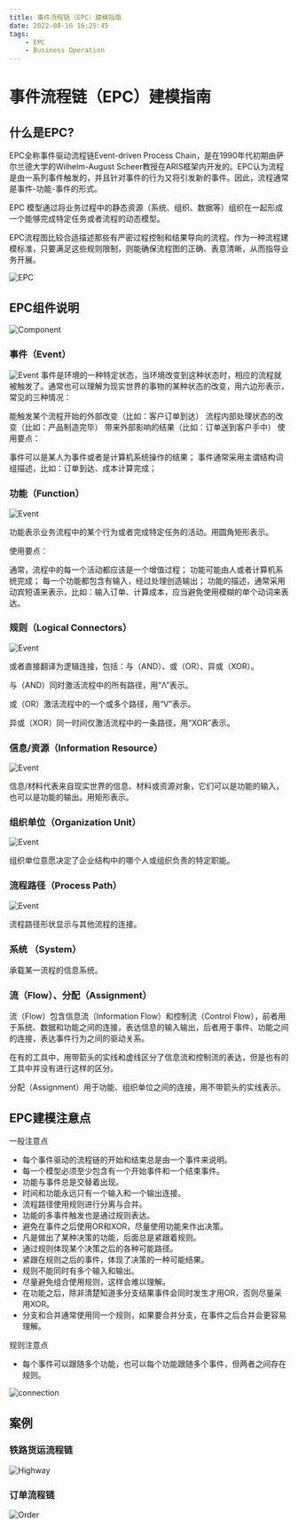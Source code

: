 ```yaml
---
title: 事件流程链（EPC）建模指南
date: 2022-08-16 16:25:45
tags:
    - EPC
    - Business Operation
---
```


# 事件流程链（EPC）建模指南

## 什么是EPC?

EPC全称事件驱动流程链Event-driven Process Chain，是在1990年代初期由萨尔兰德大学的Wilhelm-August Scheer教授在ARIS框架内开发的。EPC认为流程是由一系列事件触发的，并且针对事件的行为又将引发新的事件。因此，流程通常是事件-功能-事件的形式。

EPC 模型通过将业务过程中的静态资源（系统、组织、数据等）组织在一起形成一个能够完成特定任务或者流程的动态模型。

EPC流程图比较合适描述那些有严密过程控制和结果导向的流程。作为一种流程建模标准，只要满足这些规则限制，则能确保流程图的正确、表意清晰，从而指导业务开展。

![EPC](epc/epc.jpg)

## EPC组件说明

![Component](epc/component.jpg)

### 事件（Event）

![Event](epc/component_event.jpg)
事件是环境的一种特定状态，当环境改变到这种状态时，相应的流程就被触发了。通常也可以理解为现实世界的事物的某种状态的改变，用六边形表示，常见的三种情况：

能触发某个流程开始的外部改变（比如：客户订单到达）
流程内部处理状态的改变（比如：产品制造完毕）
带来外部影响的结果（比如：订单送到客户手中）
使用要点：

事件可以是某人为事件或者是计算机系统操作的结果；
事件通常采用主谓结构词组描述，比如：订单到达、成本计算完成；


### 功能（Function）

![Event](epc/component_function.jpg)

功能表示业务流程中的某个行为或者完成特定任务的活动。用圆角矩形表示。

使用要点：

通常，流程中的每一个活动都应该是一个增值过程；
功能可能由人或者计算机系统完成；
每一个功能都包含有输入，经过处理创造输出；
功能的描述，通常采用动宾短语来表示，比如：输入订单、计算成本，应当避免使用模糊的单个动词来表达。

### 规则（Logical Connectors）

![Event](epc/component_logical.png)

或者直接翻译为逻辑连接，包括：与（AND）、或（OR）、异或（XOR）。

与（AND）同时激活流程中的所有路径，用“Λ”表示。

或（OR）激活流程中的一个或多个路径，用“V”表示。

异或（XOR）同一时间仅激活流程中的一条路径，用“XOR”表示。


### 信息/资源（Information Resource）

![Event](epc/component_resource.png)

信息/材料代表来⾃现实世界的信息、材料或资源对象，它们可以是功能的输入，也可以是功能的输出。用矩形表示。


### 组织单位（Organization Unit）

![Event](epc/component_group.jpg)

组织单位意愿决定了企业结构中的哪个⼈或组织负责的特定职能。


### 流程路径（Process Path）

![Event](epc/component_link.jpg)

流程路径形状显⽰与其他流程的连接。


### 系统 （System）

承载某一流程的信息系统。


### 流（Flow）、分配（Assignment）

流（Flow）包含信息流（Information Flow）和控制流（Control Flow），前者用于系统、数据和功能之间的连接，表达信息的输入输出，后者用于事件、功能之间的连接，表达事件行为之间的驱动关系。

在有的工具中，用带箭头的实线和虚线区分了信息流和控制流的表达，但是也有的工具中并没有进行这样的区分。

分配（Assignment）用于功能、组织单位之间的连接，用不带箭头的实线表示。

## EPC建模注意点

一般注意点
- 每个事件驱动的流程链的开始和结束总是由一个事件来说明。
- 每一个模型必须至少包含有一个开始事件和一个结束事件。
- 功能与事件总是交替着出现。
- 时间和功能永远只有一个输入和一个输出连接。
- 流程路径使用规则进行分离与合并。
- 功能的多事件触发也是通过规则表达。
- 避免在事件之后使用OR和XOR，尽量使用功能来作出决策。
- 凡是做出了某种决策的功能，后面总是紧跟着规则。
- 通过规则体现某个决策之后的各种可能路径。
- 紧跟在规则之后的事件，体现了决策的一种可能结果。
- 规则不能同时有多个输入和输出。
- 尽量避免组合使用规则，这样会难以理解。
- 在功能之后，除非清楚知道多分支结果事件会同时发生才用OR，否则尽量采用XOR。
- 分支和合并通常使用同一个规则，如果要合并分支，在事件之后合并会更容易理解。

规则注意点
- 每个事件可以跟随多个功能，也可以每个功能跟随多个事件，但两者之间存在规则。

![connection](epc/connection.jpg)

## 案例

### 铁路货运流程链

![Highway](epc/example-highway.jpg)

### 订单流程链

![Order](epc/example-order.jpg)
